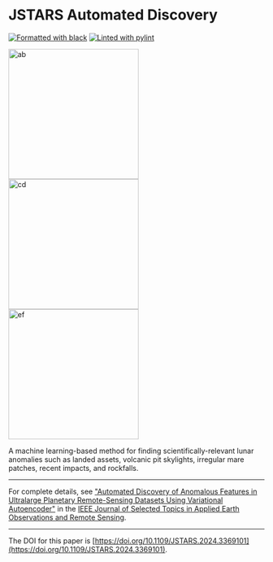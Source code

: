 JSTARS Automated Discovery
================

[![Formatted with black](https://img.shields.io/badge/code%20style-black-000000.svg)](https://github.com/ambv/black)
[![Linted with pylint](https://img.shields.io/badge/linting-pylint-green)](https://github.com/PyCQA/pylint)


<img width="256" alt="ab" src="https://github.com/lesnikow/jstars-automated-discovery/assets/8730814/90c589e3-168f-4863-8a7e-06b6fef172e7">
<img width="256" alt="cd" src="https://github.com/lesnikow/jstars-automated-discovery/assets/8730814/e15ecfd0-8d07-435f-8888-31e805c0fdc8">
<img width="256" alt="ef" src="https://github.com/lesnikow/jstars-automated-discovery/assets/8730814/8f861370-f4e1-4d1d-8dcb-5465bb25a476">

A machine learning-based method for finding scientifically-relevant lunar anomalies such as landed assets, volcanic pit skylights, irregular mare patches, recent impacts, and rockfalls. 

----
For complete details, see ["Automated Discovery of Anomalous Features in Ultralarge Planetary Remote-Sensing Datasets Using Variational Autoencoder"](https://doi.org/10.1109/JSTARS.2024.3369101) in the [IEEE Journal of Selected Topics in Applied Earth Observations and Remote Sensing](https://www.grss-ieee.org/publications/journal-of-selected-topics-in-applied-earth-observations-and-remote-sensing/0).

----
The DOI for this paper is [https://doi.org/10.1109/JSTARS.2024.3369101](https://doi.org/10.1109/JSTARS.2024.3369101).
